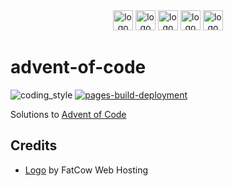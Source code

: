 <div align="center">
    <img src="https://cdn3.iconfinder.com/data/icons/fatcow/32/asterisk_yellow.png" alt="logo" height="32">
    <img src="https://cdn3.iconfinder.com/data/icons/fatcow/32/asterisk_yellow.png" alt="logo" height="32">
    <img src="https://cdn3.iconfinder.com/data/icons/fatcow/32/asterisk_yellow.png" alt="logo" height="32">
    <img src="https://cdn3.iconfinder.com/data/icons/fatcow/32/asterisk_yellow.png" alt="logo" height="32">
    <img src="https://cdn3.iconfinder.com/data/icons/fatcow/32/asterisk_yellow.png" alt="logo" height="32">
</div>

# advent-of-code

![coding_style](https://img.shields.io/badge/code%20style-black-000000.svg)
[![pages-build-deployment](https://github.com/coding-armadillo/advent-of-code/actions/workflows/pages/pages-build-deployment/badge.svg)](https://github.com/coding-armadillo/advent-of-code/actions/workflows/pages/pages-build-deployment)

Solutions to [Advent of Code](https://adventofcode.com)

## Credits

- [Logo][1] by FatCow Web Hosting

[1]: https://www.iconfinder.com/icons/35698/asterisk_yellow_icon
